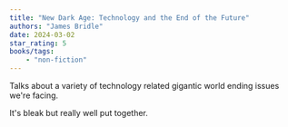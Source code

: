 ```yaml
---
title: "New Dark Age: Technology and the End of the Future"
authors: "James Bridle"
date: 2024-03-02
star_rating: 5
books/tags:
    - "non-fiction"
---
```

Talks about a variety of technology related gigantic world ending issues we're facing.

It's bleak but really well put together.